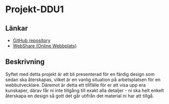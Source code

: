 # Projekt-DDU1

## Länkar

- [GitHub repository](https://github.com/siggebrandt/Projekt-DDU1)
- [WebShare (Online Webbplats)](https://webshare.mah.se/aq2697/)

## Beskrivning

Syftet med detta projekt är att bli presenterad för en färdig design som sedan ska återskapas, vilket
är en vanlig situation på arbetsplatsen för en webbutvecklare. Däremot är detta ett tillfälle för er att
visa upp era kunskaper, därav får ni inte tillgång till exakt alla detaljer - ni ska helt enkelt återskapa en
design så gott det går utifrån det material ni har att tillgå.
